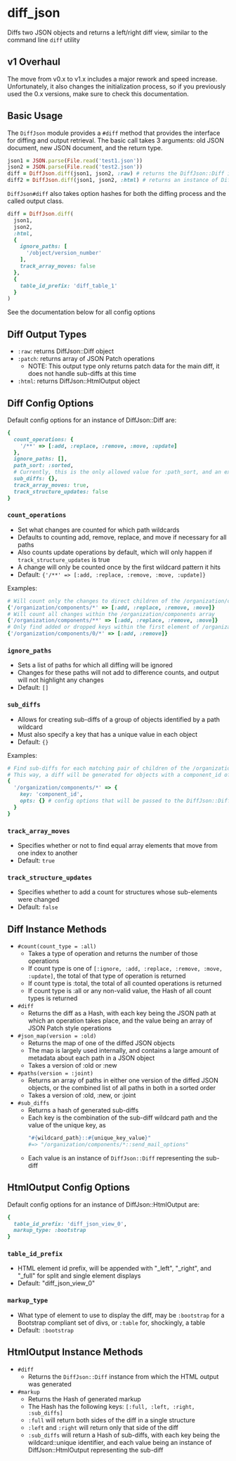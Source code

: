 # diff_json

Diffs two JSON objects and returns a left/right diff view, similar to the command line `diff` utility

## v1 Overhaul

The move from v0.x to v1.x includes a major rework and speed increase. Unfortunately, it also changes the initialization process, so if you previously used the 0.x versions, make sure to check this documentation.

## Basic Usage

The `DiffJson` module provides a `#diff` method that provides the interface for diffing and output retrieval. The basic call takes 3 arguments: old JSON document, new JSON document, and the return type.

```ruby
json1 = JSON.parse(File.read('test1.json'))
json2 = JSON.parse(File.read('test2.json'))
diff = DiffJson.diff(json1, json2, :raw) # returns the DiffJson::Diff instance
diff2 = DiffJson.diff(json1, json2, :html) # returns an instance of DiffJson::HtmlOutput, which contains pre-built markup
```

`DiffJson#diff` also takes option hashes for both the diffing process and the called output class.

```ruby
diff = DiffJson.diff(
  json1,
  json2,
  :html,
  {
    ignore_paths: [
      '/object/version_number'
    ],
    track_array_moves: false
  },
  {
    table_id_prefix: 'diff_table_1'
  }
)
```

See the documentation below for all config options

## Diff Output Types

* `:raw`: returns DiffJson::Diff object
* `:patch`: returns array of JSON Patch operations
  * NOTE: This output type only returns patch data for the main diff, it does not handle sub-diffs at this time
* `:html`: returns DiffJson::HtmlOutput object

## Diff Config Options

Default config options for an instance of DiffJson::Diff are:

```ruby
{
  count_operations: {
    '/**' => [:add, :replace, :remove, :move, :update]
  },
  ignore_paths: [],
  path_sort: :sorted,
  # Currently, this is the only allowed value for :path_sort, and an exception will be thrown if you override it
  sub_diffs: {},
  track_array_moves: true,
  track_structure_updates: false
}
```

### `count_operations`

* Set what changes are counted for which path wildcards
* Defaults to counting add, remove, replace, and move if necessary for all paths
* Also counts update operations by default, which will only happen if `track_structure_updates` is true
* A change will only be counted once by the first wildcard pattern it hits
* Default: `{'/**' => [:add, :replace, :remove, :move, :update]}`

Examples:

```ruby
# Will count only the changes to direct children of the /organization/components array
{'/organization/components/*' => [:add, :replace, :remove, :move]}
# Will count all changes within the /organization/components array
{'/organization/components/**' => [:add, :replace, :remove, :move]}
# Only find added or dropped keys within the first element of /organization/components
{'/organization/components/0/*' => [:add, :remove]}
```

### `ignore_paths`

* Sets a list of paths for which all diffing will be ignored
* Changes for these paths will not add to difference counts, and output will not highlight any changes
* Default: `[]`

### `sub_diffs`

* Allows for creating sub-diffs of a group of objects identified by a path wildcard
* Must also specify a key that has a unique value in each object
* Default: `{}`

Examples:

```ruby
# Find sub-diffs for each matching pair of children of the /organization/components array by using the component_id key
# This way, a diff will be generated for objects with a component_id of "send_mail_options" no matter where they are in the array
{
  '/organization/components/*' => {
    key: 'component_id',
    opts: {} # config options that will be passed to the DiffJson::Diff instance for the sub-diff, currently must pass an empty hash if no options are specified
  }
}
```

### `track_array_moves`

* Specifies whether or not to find equal array elements that move from one index to another
* Default: `true`

### `track_structure_updates`

* Specifies whether to add a count for structures whose sub-elements were changed
* Default: `false`

## Diff Instance Methods

* `#count(count_type = :all)`
  * Takes a type of operation and returns the number of those operations
  * If count type is one of `[:ignore, :add, :replace, :remove, :move, :update]`, the total of that type of operation is returned
  * If count type is :total, the total of all counted operations is returned
  * If count type is :all or any non-valid value, the Hash of all count types is returned
* `#diff`
  * Returns the diff as a Hash, with each key being the JSON path at which an operation takes place, and the value being an array of JSON Patch style operations
* `#json_map(version = :old)`
  * Returns the map of one of the diffed JSON objects
  * The map is largely used internally, and contains a large amount of metadata about each path in a JSON object
  * Takes a version of :old or :new
* `#paths(version = :joint)`
  * Returns an array of paths in either one version of the diffed JSON objects, or the combined list of all paths in both in a sorted order
  * Takes a version of :old, :new, or :joint
* `#sub_diffs`
  * Returns a hash of generated sub-diffs
  * Each key is the combination of the sub-diff wildcard path and the value of the unique key, as
    ```ruby
    "#{wildcard_path}::#{unique_key_value}"
    #=> "/organization/components/*::send_mail_options"
    ```
  * Each value is an instance of `DiffJson::Diff` representing the sub-diff

## HtmlOutput Config Options

Default config options for an instance of DiffJson::HtmlOutput are:

```ruby
{
  table_id_prefix: 'diff_json_view_0',
  markup_type: :bootstrap
}
```

### `table_id_prefix`

* HTML element id prefix, will be appended with "_left", "_right", and "_full" for split and single element displays
* Default: "diff_json_view_0"

### `markup_type`

* What type of element to use to display the diff, may be `:bootstrap` for a Bootstrap compliant set of divs, or `:table` for, shockingly, a table
* Default: `:bootstrap`

## HtmlOutput Instance Methods

* `#diff`
  * Returns the `DiffJson::Diff` instance from which the HTML output was generated
* `#markup`
  * Returns the Hash of generated markup
  * The Hash has the following keys: `[:full, :left, :right, :sub_diffs]`
  * `:full` will return both sides of the diff in a single structure
  * `:left` and `:right` will return only that side of the diff
  * `:sub_diffs` will return a Hash of sub-diffs, with each key being the wildcard::unique identifier, and each value being an instance of DiffJson::HtmlOutput representing the sub-diff
